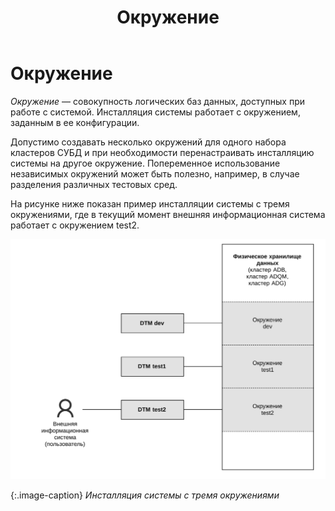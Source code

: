 ﻿---
layout: default
title: Окружение
nav_order: 3
parent: Основные понятия
grand_parent: Обзор понятий, компонентов и связей
has_children: false
has_toc: false
---

# Окружение

_Окружение_ — совокупность логических баз данных, доступных при работе с системой. Инсталляция системы работает 
с окружением, заданным в ее конфигурации.

Допустимо создавать несколько окружений для одного набора кластеров СУБД и при необходимости перенастраивать
инсталляцию системы на другое окружение. Попеременное использование независимых окружений может быть полезно,
например, в случае разделения различных тестовых сред.

На рисунке ниже показан пример инсталляции системы с тремя окружениями, где в текущий момент внешняя информационная
система работает с окружением test2.

![](Окружение.svg)

{:.image-caption}
*Инсталляция системы с тремя окружениями*